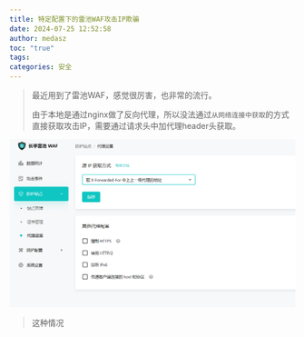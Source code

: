 ```yaml
---
title: 特定配置下的雷池WAF攻击IP欺骗
date: 2024-07-25 12:52:58
author: medasz
toc: "true"
tags: 
categories: 安全
---
```

> 最近用到了雷池WAF，感觉很厉害，也非常的流行。
> 
> 由于本地是通过nginx做了反向代理，所以没法通过`从网络连接中获取`的方式直接获取攻击IP，需要通过请求头中加代理header头获取。

![](./特定配置下的雷池WAF攻击IP欺骗/1.png)
>这种情况